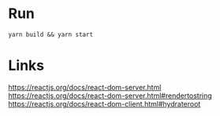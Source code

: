 # Run

```
yarn build && yarn start
```

# Links

https://reactjs.org/docs/react-dom-server.html
https://reactjs.org/docs/react-dom-server.html#rendertostring
https://reactjs.org/docs/react-dom-client.html#hydrateroot
